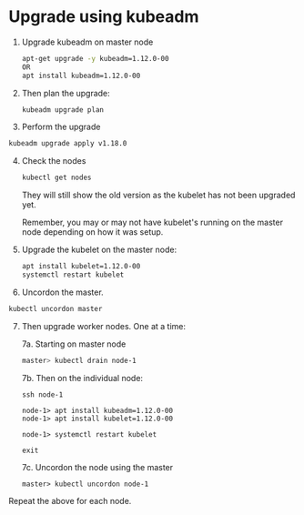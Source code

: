 # Upgrade using kubeadm #

1.  Upgrade kubeadm on master node

    ```bash
    apt-get upgrade -y kubeadm=1.12.0-00
    OR
    apt install kubeadm=1.12.0-00
    ```

2.  Then plan the upgrade:

    ```bash
    kubeadm upgrade plan
    ```

3.  Perform the upgrade

```bash
kubeadm upgrade apply v1.18.0
```

4.  Check the nodes

    ```bash
    kubectl get nodes
    ```

    They will still show the old version as the kubelet     has not been upgraded yet.
    
    Remember, you may or may not have kubelet's running     on the master node depending on how it was setup.

5.  Upgrade the kubelet on the master node:

    ```bash
    apt install kubelet=1.12.0-00
    systemctl restart kubelet
    ```

6.  Uncordon the master.

```bash
kubectl uncordon master
```

7.  Then upgrade worker nodes.  One at a time:

    7a.  Starting on master node

    ```bash
    master> kubectl drain node-1
    ```
    
    7b.  Then on the individual node:
    
    ```
    ssh node-1
    
    node-1> apt install kubeadm=1.12.0-00
    node-1> apt install kubelet=1.12.0-00
    
    node-1> systemctl restart kubelet
    
    exit
    ```
    
    7c.  Uncordon the node using the master
    
    ```
    master> kubectl uncordon node-1
    ```

Repeat the above for each node.